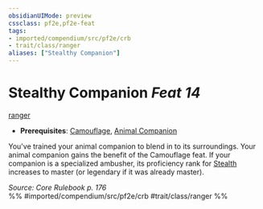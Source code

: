 ```yaml
---
obsidianUIMode: preview
cssclass: pf2e,pf2e-feat
tags:
- imported/compendium/src/pf2e/crb
- trait/class/ranger
aliases: ["Stealthy Companion"]
---
```

# Stealthy Companion  *Feat 14*  
[ranger](rules/traits/ranger.md)  

- **Prerequisites**: [Camouflage](camouflage.md), [Animal Companion](animal-companion-ranger.md)

You've trained your animal companion to blend in to its surroundings. Your animal companion gains the benefit of the Camouflage feat. If your companion is a specialized ambusher, its proficiency rank for [Stealth](../skills.md#Stealth) increases to master (or legendary if it was already master).

*Source: Core Rulebook p. 176*  
%% #imported/compendium/src/pf2e/crb #trait/class/ranger %%